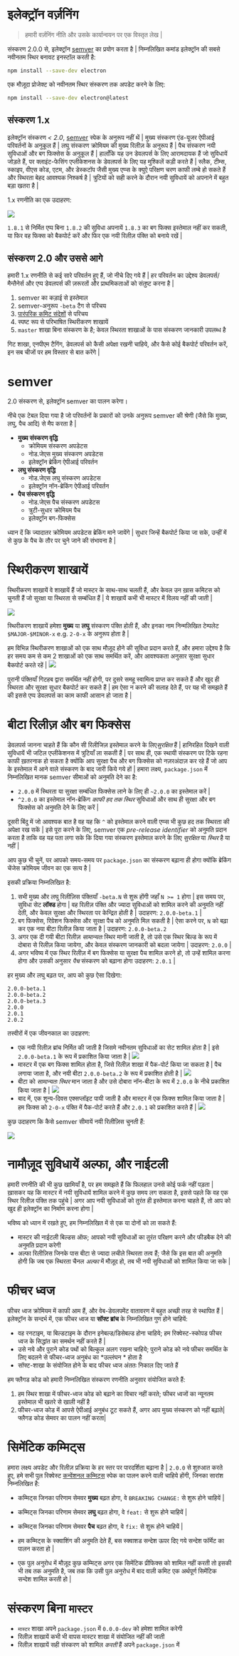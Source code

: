 # इलेक्ट्रॉन वर्ज़निंग

> हमारी वर्ज़निंग नीति और उसके कार्यान्वयन पर एक विस्तृत लेख |

संस्करण 2.0.0 से, इलेक्ट्रॉन [semver](#semver) का प्रयोग करता है | निम्नलिखित कमांड इलेक्ट्रॉन की सबसे नवीनतम स्थिर बनावट इनस्टॉल करती है:

```sh
npm install --save-dev electron
```

एक मौज़ूदा प्रोजेक्ट को नवीनतम स्थिर संस्करण तक अपडेट करने के लिए:

```sh
npm install --save-dev electron@latest
```

## संस्करण 1.x

इलेक्ट्रॉन संस्करण *< 2.0*, [semver](http://semver.org) स्पेक के अनुरूप नहीं थें | मुख्य संस्करण एंड-यूजर ऐपीआई परिवर्तनों के अनुकूल हैं | लघु संस्करण क्रोमियम की मुख्य रिलीज़ के अनुरूप हैं | पैच संस्करण नयी सुविधाओं और बग फिक्सेस के अनुकूल हैं | हालाँकि यह उन डेवलपर्स के लिए आरामदायक हैं जो सुविधायें जोड़ते हैं, पर क्लाइंट-फेसिंग एप्लीकेशनस के डेवलपर्स के लिए यह मुश्किलें कड़ी करते हैं | स्लैक, टीम्स, स्काइप, वीएस कोड, एटम, और डेस्कटॉप जैसी मुख्य एप्प्स के क्युऐ परिक्षण चरण काफी लम्बे हो सकते हैं और स्थिरता बेहद आवश्यक निश्कर्ष है | त्रुटियों को सही करने के दौरान नयी सुविधायें को अपनाने में बहुत बड़ा खतरा है |

1.x रणनीति का एक उदाहरण:

![](../images/versioning-sketch-0.png)

`1.8.1` से निर्मित एप्प बिना `1.8.2` की सुविधा अपनायें `1.8.3` का बग फिक्स इस्तेमाल नहीं कर सकती, या फिर वह फिक्स को बैकपोर्ट करें और फिर एक नयी रिलीज़ पंक्ति को बनाये रखें |

## संस्करण 2.0 और उससे आगे

हमारी 1.x रणनीति से कई सारे परिवर्तन हुए हैं, जो नीचे दिए गये हैं | हर परिवर्तन का उद्देश्य डेवलपर्स/मैन्तैनेर्स और एप्प डेवलपर्स की ज़रूरतों और प्राथमिकताओं को संतुष्ट करना है |

1. semver का कड़ाई से इस्तेमाल
2. semver-अनुरूप `-beta` टैग से परिचय
3. [पारंपरिक कमिट संदेशों](https://conventionalcommits.org/) से परिचय
4. स्पष्ट रूप से परिभाषित स्थिरीकरण शाखायें
5. `master` शाखा बिना संस्करण के है; केवल स्थिरता शाखाओं के पास संस्करण जानकारी उपलब्ध है

गिट शाखा, एनपीएम टैगिंग, डेवलपर्स को कैसी अपेक्षा रखनी चाहिये, और कैसे कोई बैकपोर्ट परिवर्तन करें, इन सब चीजों पर हम विस्तार से बात करेंगे |

# semver

2.0 संस्करण से, इलेक्ट्रॉन semver का पालन करेगा।

नीचे एक टेबल दिया गया है जो परिवर्तनों के प्रकारों को उनके अनुरूप semver की श्रेणी (जैसे कि मुख्य, लघु, पैच आदि) से मैप करता है |

* **मुख्य संस्करण वृद्धि** 
    * क्रोमियम संस्करण अपडेटस
    * नोड.जेएस मुख्य संस्करण अपडेटस
    * इलेक्ट्रॉन ब्रेकिंग ऐपीआई परिवर्तन
* **लघु संस्करण वृद्धि** 
    * नोड.जेएस लघु संस्करण अपडेटस
    * इलेक्ट्रॉन नॉन-ब्रेकिंग ऐपीआई परिवर्तन
* **पैच संस्करण वृद्धि** 
    * नोड.जेएस पैच संस्करण अपडेटस
    * त्रुटी-सुधार क्रोमियम पैच
    * इलेक्ट्रॉन बग-फिक्सेस

ध्यान दें कि ज्यादातर क्रोमियम अपडेटस ब्रेकिंग माने जायेंगे | सुधार जिन्हें बैकपोर्ट किया जा सके, उन्हीं में से कुछ के पैच के तौर पर चुने जाने की संभावना है |

# स्थिरीकरण शाखायें

स्थिरीकरण शाखायें वे शाखायें हैं जो मास्टर के साथ-साथ चलती हैं, और केवल उन ख़ास कमिटस को चुनती हैं जो सुरक्षा या स्थिरता से सम्बंधित हैं | ये शाखायें कभी भी मास्टर में विलय नहीं की जाती |

![](../images/versioning-sketch-1.png)

स्थिरीकरण शाखायें हमेशा **मुख्य** या **लघु** संस्करण पंक्ति होती हैं, और इनका नाम निन्मलिखित टेम्पलेट `$MAJOR-$MINOR-x` e.g. `2-0-x` के अनुरूप होता है |

हम विभिन्न स्थिरीकरण शाखाओं को एक साथ मौज़ूद होने की सुविधा प्रदान करते हैं, और हमारा उद्देश्य है कि हर समय कम से कम 2 शाखाओं को एक साथ समर्थित करें, और आवश्यकता अनुसार सुरक्षा सुधार बैकपोर्ट करते रहें | ![](../images/versioning-sketch-2.png)

पुरानी पंक्तियाँ गिटहब द्वारा समर्थित नहीं होगी, पर दुसरे समहू स्वामित्व प्राप्त कर सकते हैं और खुद ही स्थिरता और सुरक्षा सुधार बैकपोर्ट कर सकते हैं | हम ऐसा न करने की सलाह देते हैं, पर यह भी समझते हैं की इससे एप्प डेवलपर्स का काम काफी आसान हो जाता है |

# बीटा रिलीज़ और बग फिक्सेस

डेवलपर्स जानना चाहते हैं कि कौन सी रिलीजिज़ इस्तेमाल करने के लिए*सुरक्षित* हैं | हानिरहित दिखने वाली सुविधायें भी जटिल एप्लीकेशनस में त्रुटियाँ ला सकती हैं | पर साथ ही, एक स्थायी संस्करण पर टिके रहना काफी ख़तरनाक हो सकता है क्योंकि आप सुरक्षा पैच और बग फिक्सेस को नज़रअंदाज़ कर रहे हैं जो आप के इस्तेमाल में आने वाले संस्करण के बाद जारी किये गये हों | हमारा लक्ष्य, `package.json` में निम्नलिखित मानक semver सीमाओं को अनुमति देने का है:

* `2.0.0` में स्थिरता या सुरक्षा सम्बंधित फिक्सेस लाने के लिए ही `~2.0.0` का इस्तेमाल करें |
* `^2.0.0` का इस्तेमाल नॉन-ब्रेकिंग *काफी हद तक स्थिर* सुविधाओं और साथ ही सुरक्षा और बग फिक्सेस को अनुमति देने के लिए करें |

दूसरी बिंदु में जो आवश्यक बात है वह यह कि `^` को इस्तेमाल करने वाली एप्प्स भी कुछ हद तक स्थिरता की अपेक्षा रख सकें | इसे पूरा करने के लिए, semver एक *pre-release identifier* को अनुमति प्रदान करता है ताकि वह यह पता लगा सके कि दिया गया संस्करण इस्तेमाल करने के लिए *सुरक्षित* या *स्थिर* है या नहीं |

आप कुछ भी चुनें, पर आपको समय-समय पर `package.json` का संस्करण बढ़ाना ही होगा क्योंकि ब्रेकिंग चेंजेस क्रोमियम जीवन का एक सत्य है |

इसकी प्रक्रिया निम्नलिखित है:

1. सभी मुख्य और लघु रिलीज़िस पंक्तियाँ `-beta.N` से शुरू होंगी जहाँ `N >= 1` होगा | इस समय पर, सुविधा सेट **लॉक्ड** होगा | वह रिलीज़ पंक्ति और ज्यादा सुविधाओं को शामिल करने की अनुमति नहीं देती, और केवल सुरक्षा और स्थिरता पर केन्द्रित होती है | उदाहरण: `2.0.0-beta.1` |
2. बग फिक्सेस, रिग्रेशन फिक्सेस और सुरक्षा पैच को अनुमति मिल सकती है | ऐसा करने पर, `N` को बढ़ा कर एक नया बीटा रिलीज़ किया जाता है | उदाहरण: `2.0.0-beta.2`
3. अगर एक दी गयी बीटा रिलीज़ *सामान्यतः* स्थिर मानी जाती है, तो उसे एक स्थिर बिल्ड के रूप में दोबारा से रिलीज़ किया जायेगा, और केवल संस्करण जानकारी को बदला जायेगा | उदाहरण: `2.0.0` |
4. अगर भविष्य में एक स्थिर रिलीज़ में बग फिक्सेस या सुरक्षा पैच शामिल करने हो, तो उन्हें शामिल करना होगा और उसकी अनुसार *पैच* संस्करण को बढ़ाना होगा उदाहरण: `2.0.1` |

हर मुख्य और लघु बढ़त पर, आप को कुछ ऐसा दिखेगा:

```text
2.0.0-beta.1
2.0.0-beta.2
2.0.0-beta.3
2.0.0
2.0.1
2.0.2
```

तस्वीरों में एक जीवनकाल का उदाहरण:

* एक नयी रिलीज़ ब्रांच निर्मित की जाती है जिसमे नवीनतम सुविधाओं का सेट शामिल होता है | इसे `2.0.0-beta.1` के रूप में प्रकाशित किया जाता है | ![](../images/versioning-sketch-3.png)
* मास्टर में एक बग फिक्स शामिल होता है, जिसे रिलीज़ शाखा में पैक-पोर्ट किया जा सकता है | पैच लगाया जाता है, और नयी बीटा `2.0.0-beta.2` के रूप में प्रकाशित होती है | ![](../images/versioning-sketch-4.png)
* बीटा को *सामान्यतः स्थिर* मान जाता है और उसे दोबारा नॉन-बीटा के रूप में `2.0.0` के नीचे प्रकाशित किया जाता है | ![](../images/versioning-sketch-5.png)
* बाद में, एक शून्य-दिवस एक्सप्लॉइट पायी जाती है और मास्टर में एक फिक्स शामिल किया जाता है | हम फिक्स को `2-0-x` पंक्ति में पैक-पोर्ट करते हैं और `2.0.1` को प्रकाशित करते हैं | ![](../images/versioning-sketch-6.png)

कुछ उदाहरण कि कैसे semver सीमायें नयी रिलीज़िस चुनती हैं:

![](../images/versioning-sketch-7.png)

# नामौज़ूद सुविधायें अल्फा, और नाईटली

हमारी रणनीति की भी कुछ खामियाँ है, पर हम समझते हैं कि फिलहाल उनसे कोई फर्क नहीं पड़ता | ख़ासकर यह कि मास्टर में नयी सुविधायें शामिल करने में कुछ समय लग सकता है, इससे पहले कि वह एक स्थिर रिलीज़ पंक्ति तक पहुंचे | अगर आप नयी सुविधाओं को तुरंत ही इस्तेमाल करना चाहते हैं, तो आप को खुद ही इलेक्ट्रॉन का निर्माण करना होगा |

भविष्य को ध्यान में रखते हुए, हम निम्नलिखित में से एक या दोनों को ला सकते हैं:

* मास्टर की नाईटली बिल्डस ऑफ; आपको नयी सुविधाओं का तुरंत परिक्षण करने और फीडबैक देने की अनुमति प्रदान करेगी
* अल्फा रिलीज़िस जिनके पास बीटा से ज्यादा लचीले स्थिरता तत्व हैं; जैसे कि इस बात की अनुमति होगी कि जब एक स्थिरता चैनल *अल्फा* में मौज़ूद हो, तब भी नयी सुविधाओं को शामिल किया जा सके |

# फीचर ध्वज

फीचर ध्वज क्रोमियम में काफी आम हैं, और वेब-डेवलपमेंट वातावरण में बहुत अच्छी तरह से स्थापित हैं | इलेक्ट्रॉन के सन्दर्भ में, एक फीचर ध्वज या **सॉफ्ट ब्रांच** के निम्नलिखित गुण होने चाहियें:

* वह रनटाइम, या बिल्डटाइम के दौरान इनेबल्ड/डिसेबल्ड होना चाहिये; हम रिक्वेस्ट-स्कोपड फीचर ध्वज के सिद्धांत का समर्थन नहीं करते हैं |
* उसे नये और पुराने कोड पथों को बिल्कुल अलग रखना चाहिये; पुराने कोड को नये फीचर समर्थित के लिए बदलने से फीचर-ध्वज अनुबंध का *उल्लंघन * होता है
* सॉफ्ट-शाखा के संयोजित होने के बाद फीचर ध्वज अंततः निकाल दिए जाते हैं

हम फ्लैगड कोड को हमारी निम्नलिखित संस्करण रणनीति अनुसार संयोजित करते हैं:

1. हम स्थिर शाखा में फीचर-ध्वज कोड को बढ़ाने का विचार नहीं करते; फीचर ध्वजों का न्यूनतम इस्तेमाल भी खतरे से खाली नहीं है
2. फीचर-ध्वज कोड में आपसे ऐपीआई अनुबंध टूट सकते हैं, अगर आप मुख्य संस्करण को नहीं बढ़ाते| फ्लैगड कोड सेमवर का पालन नहीं करता|

# सिमेंटिक कम्मिट्स

हमारा लक्ष्य अपडेट और रिलीज़ प्रक्रिया के हर स्तर पर पारदर्शिता बढ़ाना है | `2.0.0` से शुरुआत करते हुए, हमे सभी पुल रिक्वेस्ट [कन्वेंशनल कम्मिट्स](https://conventionalcommits.org/) स्पेक का पालन करने वाली चाहिये होंगी, जिनका सारांश निम्नलिखित है:

* कम्मिट्स जिनका परिणाम सेमवर **मुख्य** बढ़त होगा, वे `BREAKING CHANGE:` से शुरू होने चाहियें |
* कम्मिट्स जिनका परिणाम सेमवर **लघु** बढ़त होगा, वे `feat:` से शुरू होने चाहियें |
* कम्मिट्स जिनका परिणाम सेमवर **पैच** बढ़त होगा, वे `fix:` से शुरू होने चाहियें |

* हम कम्मिट्स के स्क्वाशिंग की अनुमति देते हैं, बस स्क्वाशड सन्देश ऊपर दिए गये सन्देश फॉर्मेट का पालन करता हो |

* एक पुल अनुरोध में मौज़ूद कुछ कम्मिट्स अगर एक सिमेंटिक प्रीफिक्स को शामिल नहीं करती तो इसकी भी तब तक अनुमति है, जब तक कि उसी पुल अनुरोध में बाद वाली कमिट एक अर्थपूर्ण सिमेंटिक सन्देश शामिल करती हो |

# संस्करण बिना `मास्टर`

* `मास्टर` शाखा अपने `package.json` में `0.0.0-dev` को हमेशा शामिल करेगी
* रिलीज़ शाखायें कभी भी वापस मास्टर शाखा में संयोजित नहीं की जाती
* रिलीज़ शाखायें सही संस्करण को शामिल *करती* हैं अपने `package.json` में